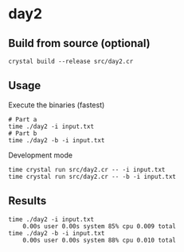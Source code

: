 # day2

## Build from source (optional)

```
crystal build --release src/day2.cr
```

## Usage

Execute the binaries (fastest)

```
# Part a
time ./day2 -i input.txt
# Part b
time ./day2 -b -i input.txt 
```

Development mode

```
time crystal run src/day2.cr -- -i input.txt
time crystal run src/day2.cr -- -b -i input.txt
```

## Results

```
time ./day2 -i input.txt
    0.00s user 0.00s system 85% cpu 0.009 total
time ./day2 -b -i input.txt
    0.00s user 0.00s system 88% cpu 0.010 total
```